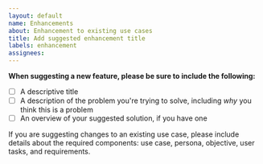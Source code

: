 ```yaml
---
layout: default
name: Enhancements
about: Enhancement to existing use cases
title: Add suggested enhancement title
labels: enhancement
assignees:
---
```


**When suggesting a new feature, please be sure to include the following:**
- [ ] A descriptive title
- [ ] A description of the problem you're trying to solve, including *why* you think this is a problem
- [ ] An overview of your suggested solution, if you have one

If you are suggesting changes to an existing use case, please include details about the required components: use case, persona, objective, user tasks, and requirements.

